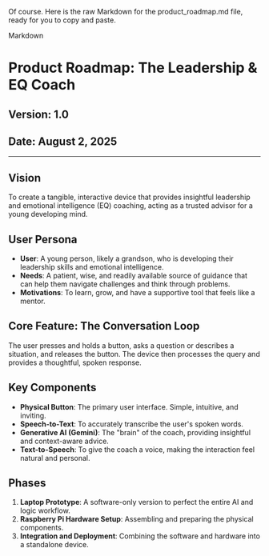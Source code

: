 Of course. Here is the raw Markdown for the product_roadmap.md file, ready for you to copy and paste.

Markdown

# Product Roadmap: The Leadership & EQ Coach

## Version: 1.0

## Date: August 2, 2025

---

## Vision

To create a tangible, interactive device that provides insightful leadership and emotional intelligence (EQ) coaching, acting as a trusted advisor for a young developing mind.

## User Persona

- **User**: A young person, likely a grandson, who is developing their leadership skills and emotional intelligence.
- **Needs**: A patient, wise, and readily available source of guidance that can help them navigate challenges and think through problems.
- **Motivations**: To learn, grow, and have a supportive tool that feels like a mentor.

## Core Feature: The Conversation Loop

The user presses and holds a button, asks a question or describes a situation, and releases the button. The device then processes the query and provides a thoughtful, spoken response.

## Key Components

- **Physical Button**: The primary user interface. Simple, intuitive, and inviting.
- **Speech-to-Text**: To accurately transcribe the user's spoken words.
- **Generative AI (Gemini)**: The "brain" of the coach, providing insightful and context-aware advice.
- **Text-to-Speech**: To give the coach a voice, making the interaction feel natural and personal.

## Phases

1.  **Laptop Prototype**: A software-only version to perfect the entire AI and logic workflow.
2.  **Raspberry Pi Hardware Setup**: Assembling and preparing the physical components.
3.  **Integration and Deployment**: Combining the software and hardware into a standalone device.
